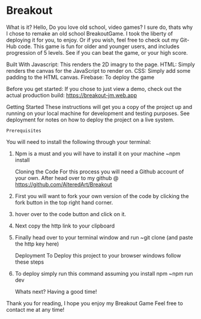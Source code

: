 # Breakout
  What is it?
Hello, Do you love old school, video games? I sure do, thats why I chose to remake an old school BreakoutGame. I took the liberty of deploying it for you,  to enjoy. Or if you wish, feel free to check out my Git-Hub code. This game is fun for older and younger users, and includes progression of 5 levels. See if you can beat the game, or your high score.

  Built With
Javascript: This renders the 2D imagry to the page.
HTML: Simply renders the canvas for the JavaScript to render on.
CSS: Simply add some padding to the HTML canvas.
Firebase: To deploy the game

  Before you get started:
If you chose to just view a demo, check out the actual production build:
  https://breakout-jm.web.app


  Getting Started
These instructions will get you a copy of the project up and running on your local machine for development and testing purposes. See deployment for notes on how to deploy the project on a live system.

    Prerequisites
  You will need to install the following through your terminal:
1.  Npm is a must and you will have to install it on your machine
  ~npm install

    Cloning the Code
  For this process you will need a Github account of your own.
  After head over to my github @ https://github.com/AlteredArt/Breakout
1. First you will want to fork your own version of the code by clicking the fork button in the top right hand corner.
2. hover over to the code button and click on it.
3. Next copy the http link to your clipboard
4. Finally head over to your terminal window and run
  ~git clone (and paste the http key here)

    Deployment
  To Deploy this project to your browser windows follow these steps
1. To deploy simply run this command assuming you install npm
  ~npm run dev


    Whats next?
Having a good time!

Thank you for reading, I hope you enjoy my Breakout Game
Feel free to contact me at any time!
